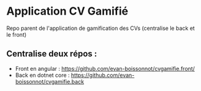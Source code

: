 # Application CV Gamifié
Repo parent de l'application de gamification des CVs (centralise le back et le front)

## Centralise deux répos :
- Front en angular : https://github.com/evan-boissonnot/cvgamifie.front/
- Back en dotnet core : https://github.com/evan-boissonnot/cvgamifie.back
